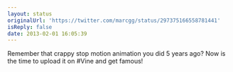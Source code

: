 ```yaml
---
layout: status
originalUrl: 'https://twitter.com/marcgg/status/297375166558781441'
isReply: false
date: 2013-02-01 16:05:39
---
```


Remember that crappy stop motion animation you did 5 years ago? Now is the time to upload it on #Vine and get famous!

